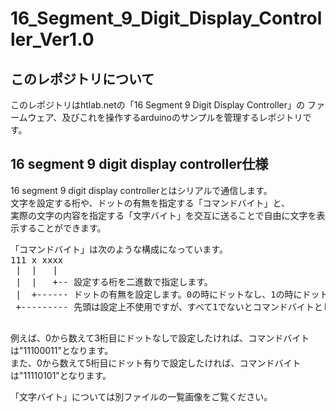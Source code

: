 # 16_Segment_9_Digit_Display_Controller_Ver1.0

## このレポジトリについて
このレポジトリはhtlab.netの「16 Segment 9 Digit Display Controller」の
ファームウェア、及びこれを操作するarduinoのサンプルを管理するレポジトリです。

## 16 segment 9 digit display controller仕様
16 segment 9 digit display controllerとはシリアルで通信します。  
文字を設定する桁や、ドットの有無を指定する「コマンドバイト」と、  
実際の文字の内容を指定する「文字バイト」を交互に送ることで自由に文字を表示することができます。  
<pre>
「コマンドバイト」は次のような構成になっています。  
111 x xxxx  
 |  |   |  
 |  |   +-- 設定する桁を二進数で指定します。  
 |  +------ ドットの有無を設定します。0の時にドットなし、1の時にドット有りです。  
 +--------- 先頭は設定上不使用ですが、すべて1でないとコマンドバイトとして認識されません。  
 </pre>
 例えば、0から数えて3桁目にドットなしで設定したければ、コマンドバイトは"11100011"となります。  
 また、0から数えて5桁目にドット有りで設定したければ、コマンドバイトは"11110101"となります。  
 
 「文字バイト」については別ファイルの一覧画像をご覧ください。  
